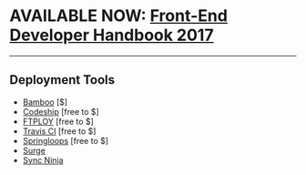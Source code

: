 # AVAILABLE NOW: [Front-End Developer Handbook 2017](https://www.gitbook.com/book/frontendmasters/front-end-handbook-2017/details)

***

## Deployment Tools 

* [Bamboo](https://www.atlassian.com/software/bamboo/) [$]
* [Codeship](https://codeship.com/) [free to $]
* [FTPLOY](http://ftploy.com/) [free to $]
* [Travis CI](http://docs.travis-ci.com/) [free to $]
* [Springloops](http://www.springloops.io/) [free to $]
* [Surge](https://surge.sh/) 
* [Sync Ninja](http://www.syncninja.com/)







































 






